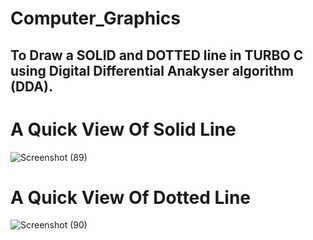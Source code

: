 # Computer_Graphics
## To Draw a SOLID and DOTTED line in TURBO C using Digital Differential Anakyser algorithm (DDA).
# A Quick View Of Solid Line
![Screenshot (89)](https://user-images.githubusercontent.com/90123105/152647266-756f4c9e-535f-4fa7-9916-79065986f134.png)
# A Quick View Of Dotted Line
![Screenshot (90)](https://user-images.githubusercontent.com/90123105/152647362-216dbc1f-5148-44f8-bf09-8a4f646b10f0.png)
